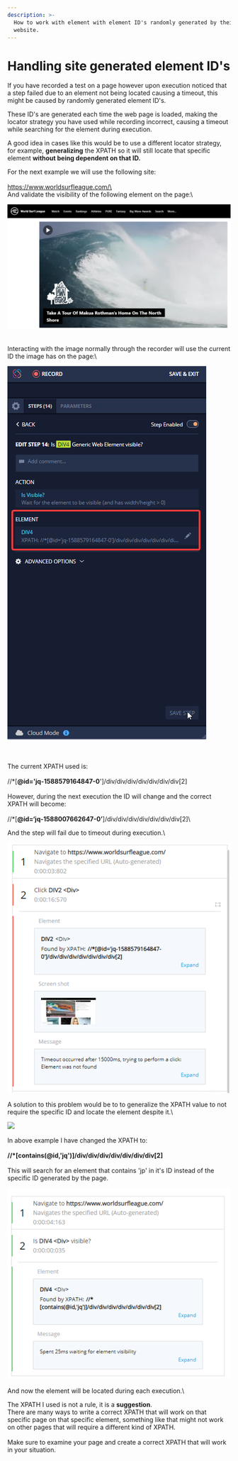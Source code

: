 ```yaml
---
description: >-
  How to work with element with element ID's randomly generated by their host
  website.
---
```


# Handling site generated element ID's

If you have recorded a test on a page however upon execution noticed that a step failed due to an element not being located causing a timeout, this might be caused by randomly generated element ID's.

These ID's are generated each time the web page is loaded, making the locator strategy you have used while recording incorrect, causing a timeout while searching for the element during execution.

A good idea in cases like this would be to use a different locator strategy, for example, **generalizing** the XPATH so it will still locate that specific element **without being dependent on that ID.**

For the next example we will use the following site:\
\
[https://www.worldsurfleague.com/\
\
](https://www.worldsurfleague.com)And validate the visibility of the following element on the page:\


![](<../../.gitbook/assets/image (531).png>)

\
Interacting with the image normally through the recorder will use the current ID the image has on the page:\


![](<../../.gitbook/assets/image (502).png>)

\
\
The current XPATH used is:\
\
&#x20;//\*\[**@id='jq-1588579164847-0**']/div/div/div/div/div/div/div\[2]\
\
However, during the next execution the ID will change and the correct XPATH will become:\
\
//\*\[**@id=‘jq-1588007662647-0’**]/div/div/div/div/div/div/div\[2]\


And the step will fail due to timeout during execution.\


![](<../../.gitbook/assets/image (503) (1).png>)

A solution to this problem would be to to generalize the XPATH value to not require the specific ID and locate the element despite it.\


![](https://downloads.intercomcdn.com/i/o/205959552/1496409a948553ad2342c60a/Untitled3.png)

In above example I have changed the XPATH to:\
\
&#x20;**//\*\[contains(@id,'jq')]/div/div/div/div/div/div/div\[2]**\
\
This will search for an element that contains 'jp' in it's ID instead of the specific ID generated by the page.

![](<../../.gitbook/assets/image (524).png>)

And now the element will be located during each execution.\


The XPATH I used is not a rule, it is a **suggestion**.\
There are many ways to write a correct XPATH that will work on that specific page on that specific element, something like that might not work on other pages that will require a different kind of XPATH.\
\
Make sure to examine your page and create a correct XPATH that will work in your situation.
